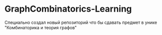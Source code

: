 # GraphCombinatorics-Learning

Специально создал новый репозиторий что бы сдавать предмет в унике
"Комбинаторика и теория графов"
